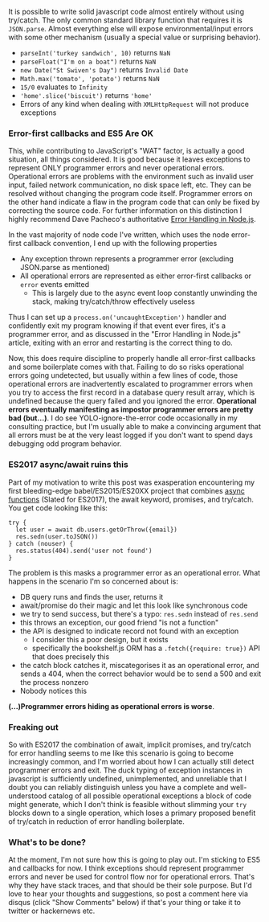 It is possible to write solid javascript code almost entirely without using try/catch. The only common standard library function that requires it is `JSON.parse`. Almost everything else will expose environmental/input errors with some other mechanism (usually a special value or surprising behavior).

- `parseInt('turkey sandwich', 10)` returns `NaN`
- `parseFloat("I'm on a boat")` returns `NaN`
- `new Date("St Swiven's Day")` returns `Invalid Date`
- `Math.max('tomato', 'potato')` returns `NaN`
- `15/0` evaluates to `Infinity`
- `'home'.slice('biscuit')` returns `'home'`
- Errors of any kind when dealing with `XMLHttpRequest` will not produce exceptions

### Error-first callbacks and ES5 Are OK

This, while contributing to JavaScript's "WAT" factor, is actually a good situation, all things considered. It is good because it leaves exceptions to represent ONLY programmer errors and never operational errors. Operational errors are problems with the environment such as invalid user input, failed network communication, no disk space left, etc. They can be resolved without changing the program code itself. Programmer errors on the other hand indicate a flaw in the program code that can only be fixed by correcting the source code. For further information on this distinction I highly recommend Dave Pacheco's authoritative [Error Handling in Node.js](https://www.joyent.com/developers/node/design/errors).

In the vast majority of node code I've written, which uses the node error-first callback convention, I end up with the following properties

- Any exception thrown represents a programmer error (excluding JSON.parse as mentioned)
- All operational errors are represented as either error-first callbacks or `error` events emitted
  - This is largely due to the async event loop constantly unwinding the stack, making try/catch/throw effectively useless

Thus I can set up a `process.on('uncaughtException')` handler and confidently exit my program knowing if that event ever fires, it's a programmer error, and as discussed in the "Error Handling in Node.js" article, exiting with an error and restarting is the correct thing to do.

Now, this does require discipline to properly handle all error-first callbacks and some boilerplate comes with that. Failing to do so risks operational errors going undetected, but usually within a few lines of code, those operational errors are inadvertently escalated to programmer errors when you try to access the first record in a database query result array, which is undefined because the query failed and you ignored the error. **Operational errors eventually manifesting as impostor programmer errors are pretty bad (but...)**. I do see YOLO-ignore-the-error code occasionally in my consulting practice, but I'm usually able to make a convincing argument that all errors must be at the very least logged if you don't want to spend days debugging odd program behavior.

### ES2017 async/await ruins this

Part of my motivation to write this post was exasperation encountering my first bleeding-edge babel/ES2015/ES20XX project that combines [async functions](https://tc39.github.io/ecmascript-asyncawait/) (Slated for ES2017), the await keyword, promises, and try/catch. You get code looking like this:

```
try {
  let user = await db.users.getOrThrow({email})
  res.sedn(user.toJSON())
} catch (nouser) {
  res.status(404).send('user not found')
}
```

The problem is this masks a programmer error as an operational error. What happens in the scenario I'm so concerned about is:

- DB query runs and finds the user, returns it
- await/promise do their magic and let this look like synchronous code
- we try to send success, but there's a typo: `res.sedn` instead of `res.send`
- this throws an exception, our good friend "is not a function"
- the API is designed to indicate record not found with an exception
  - I consider this a poor design, but it exists
  - specifically the bookshelf.js ORM has a `.fetch({require: true})` API that does precisely this
- the catch block catches it, miscategorises it as an operational error, and sends a 404, when the correct behavior would be to send a 500 and exit the process nonzero
- Nobody notices this

**(...)Programmer errors hiding as operational errors is worse**.

### Freaking out

So with ES2017 the combination of await, implicit promises, and try/catch for error handling seems to me like this scenario is going to become increasingly common, and I'm worried about how I can actually still detect programmer errors and exit. The duck typing of exception instances in javascript is sufficiently undefined, unimplemented, and unreliable that I doubt you can reliably distinguish unless you have a complete and well-understood catalog of all possible operational exceptions a block of code might generate, which I don't think is feasible without slimming your `try` blocks down to a single operation, which loses a primary proposed benefit of try/catch in reduction of error handling boilerplate.

### What's to be done?

At the moment, I'm not sure how this is going to play out. I'm sticking to ES5 and callbacks for now. I think exceptions should represent programmer errors and never be used for control flow nor for operational errors. That's why they have stack traces, and that should be their sole purpose. But I'd love to hear your thoughts and suggestions, so post a comment here via disqus (click "Show Comments" below) if that's your thing or take it to twitter or hackernews etc.
